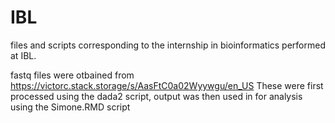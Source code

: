 # IBL

files and scripts corresponding to the internship in bioinformatics performed at IBL.

fastq files were otbained from https://victorc.stack.storage/s/AasFtC0a02Wyywgu/en_US 
These were first processed using the dada2 script, output was then used in for analysis using the Simone.RMD script
